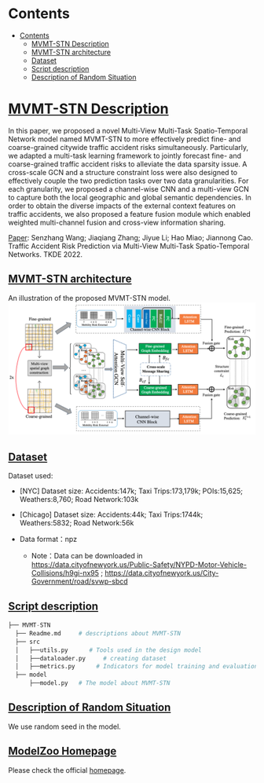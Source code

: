 # Contents

- [Contents](#contents)
    - [MVMT-STN Description](#MVMT-STN-description)
    - [MVMT-STN architecture](#MVMT-STN-architecture)
    - [Dataset](#dataset)
    - [Script description](#script-description)
    - [Description of Random Situation](#description-of-random-situation)

# [MVMT-STN Description](#contents)

In this paper, we proposed a novel Multi-View Multi-Task Spatio-Temporal Network model named MVMT-STN to more effectively predict fine- and coarse-grained citywide traffic accident risks simultaneously. Particularly, we adapted a multi-task learning framework to jointly forecast fine- and coarse-grained traffic accident risks to alleviate the data sparsity issue. A cross-scale GCN and a structure constraint loss were also designed to effectively couple the two prediction tasks over two data granularities. For each granularity, we proposed a channel-wise CNN and a multi-view GCN to capture both the local geographic and global semantic dependencies. In order to obtain the diverse impacts of the external context features on traffic accidents, we also proposed a feature fusion module which enabled weighted multi-channel fusion and cross-view information sharing. 

[Paper](https://ieeexplore.ieee.org/document/9652050): Senzhang Wang; Jiaqiang Zhang; Jiyue Li; Hao Miao; Jiannong Cao. Traffic Accident Risk Prediction via Multi-View Multi-Task Spatio-Temporal Networks. TKDE 2022.

## [MVMT-STN architecture](#contents)

An illustration of the proposed MVMT-STN model.
![RNA](fig/model.png)

## [Dataset](#contents)

Dataset used: 
- [NYC] Dataset size: Accidents:147k; Taxi Trips:173,179k; POIs:15,625; Weathers:8,760; Road Network:103k

- [Chicago] Dataset size: Accidents:44k; Taxi Trips:1744k; Weathers:5832; Road Network:56k

- Data format：npz
    - Note：Data can be downloaded in https://data.cityofnewyork.us/Public-Safety/NYPD-Motor-Vehicle-Collisions/h9gi-nx95 ;
        https://data.cityofnewyork.us/City-Government/road/svwp-sbcd



## [Script description](#contents)

```python
├── MVMT-STN
  ├── Readme.md     # descriptions about MVMT-STN   
  ├── src
  │   ├──utils.py      # Tools used in the design model
  │   ├──dataloader.py     # creating dataset
  │   ├──metrics.py      # Indicators for model training and evaluation
  ├── model
      ├──model.py   # The model about MVMT-STN  
```

## [Description of Random Situation](#contents)

We use random seed in the model.

## [ModelZoo Homepage](#contents)

Please check the official [homepage](https://gitee.com/mindspore/models).